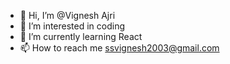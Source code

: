 - 👋 Hi, I’m @Vignesh Ajri
- 👀 I’m interested in coding
- 🌱 I’m currently learning React
- 📫 How to reach me ssvignesh2003@gmail.com

